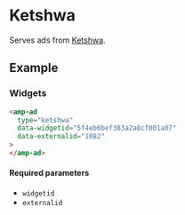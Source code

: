 <!---
Copyright 2021 The AMP HTML Authors. All Rights Reserved.
Licensed under the Apache License, Version 2.0 (the "License");
you may not use this file except in compliance with the License.
You may obtain a copy of the License at
      http://www.apache.org/licenses/LICENSE-2.0
Unless required by applicable law or agreed to in writing, software
distributed under the License is distributed on an "AS-IS" BASIS,
WITHOUT WARRANTIES OR CONDITIONS OF ANY KIND, either express or implied.
See the License for the specific language governing permissions and
limitations under the License.
-->

# Ketshwa

Serves ads from [Ketshwa](https://www.ketshwa.com/).

## Example

### Widgets

```html
<amp-ad
  type="ketshwa"
  data-widgetid="5f4eb6bef383a2a8cf001a07"
  data-externalid="1082"
>
</amp-ad>
```

#### Required parameters

-   `widgetid`
-   `externalid`
